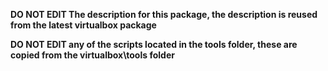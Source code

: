 **DO NOT EDIT The description for this package, the description is reused from the latest virtualbox package**

**DO NOT EDIT any of the scripts located in the tools folder, these are copied from the virtualbox\tools folder**
